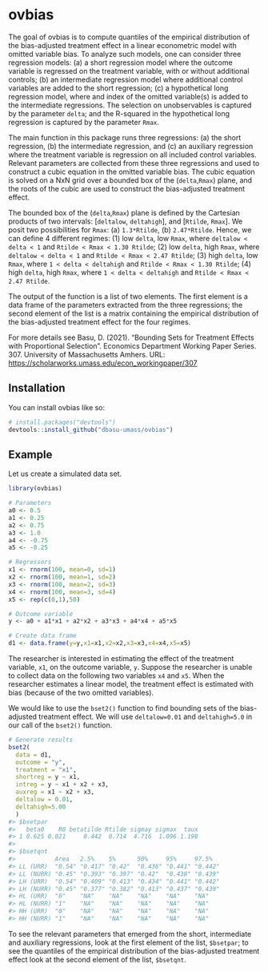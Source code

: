 
<!-- README.md is generated from README.Rmd. Please edit that file -->

# ovbias

<!-- badges: start -->

<!-- badges: end -->

The goal of ovbias is to compute quantiles of the empirical distribution
of the bias-adjusted treatment effect in a linear econometric model with
omitted variable bias. To analyze such models, one can consider three
regression models: (a) a short regression model where the outcome
variable is regressed on the treatment variable, with or without
additional controls; (b) an intermediate regression model where
additional control variables are added to the short regression; (c) a
hypothetical long regression model, where and index of the omitted
variable(s) is added to the intermediate regressions. The selection on
unobservables is captured by the parameter `delta`; and the R-squared in
the hypothetical long regression is captured by the parameter `Rmax`.

The main function in this package runs three regressions: (a) the short
regression, (b) the intermediate regression, and (c) an auxiliary
regression where the treatment variable is regression on all included
control variables. Relevant parameters are collected from these three
regressions and used to construct a cubic equation in the omitted
variable bias. The cubic equation is solved on a NxN grid over a bounded
box of the (`delta`,`Rmax`) plane, and the roots of the cubic are used
to construct the bias-adjusted treatment effect.

The bounded box of the (`delta`,`Rmax`) plane is defined by the
Cartesian products of two intervals: \[`deltalow`, `deltahigh`\], and
\[`Rtilde`, `Rmax`\]. We posit two possibilities for `Rmax`: (a)
`1.3*Rtilde`, (b) `2.47*Rtilde`. Hence, we can define 4 different
regimes: (1) low `delta`, low `Rmax`, where `deltalow < delta < 1` and
`Rtilde < Rmax < 1.30 Rtilde`; (2) low `delta`, high `Rmax`, where
`deltalow < delta < 1` and `Rtilde < Rmax < 2.47 Rtilde`; (3) high
`delta`, low `Rmax`, where `1 < delta < deltahigh` and `Rtilde < Rmax
< 1.30 Rtilde`; (4) high `delta`, high `Rmax`, where `1 < delta <
deltahigh` and `Rtilde < Rmax < 2.47 Rtilde`.

The output of the function is a list of two elements. The first element
is a data frame of the parameters extracted from the three regressions;
the second element of the list is a matrix containing the empirical
distribution of the bias-adjusted treatment effect for the four regimes.

For more details see Basu, D. (2021). “Bounding Sets for Treatment
Effects with Proportional Selection”. Economics Department Working Paper
Series. 307. University of Massachusetts Amhers. URL:
<https://scholarworks.umass.edu/econ_workingpaper/307>

## Installation

You can install ovbias like so:

``` r
# install.packages("devtools")
devtools::install_github("dbasu-umass/ovbias")
```

## Example

Let us create a simulated data set.

``` r
library(ovbias)

# Parameters
a0 <- 0.5
a1 <- 0.25
a2 <- 0.75
a3 <- 1.0
a4 <- -0.75 
a5 <- -0.25

# Regressors
x1 <- rnorm(100, mean=0, sd=1)
x2 <- rnorm(100, mean=1, sd=2)
x3 <- rnorm(100, mean=2, sd=3)
x4 <- rnorm(100, mean=3, sd=4)
x5 <- rep(c(0,1),50)

# Outcome variable
y <- a0 + a1*x1 + a2*x2 + a3*x3 + a4*x4 + a5*x5

# Create data frame
d1 <- data.frame(y=y,x1=x1,x2=x2,x3=x3,x4=x4,x5=x5)
```

The researcher is interested in estimating the effect of the treatment
variable, `x1`, on the outcome variable, `y`. Suppose the researcher is
unable to collect data on the following two variables `x4` and `x5`.
When the researcher estimates a linear model, the treatment effect is
estimated with bias (because of the two omitted variables).

We would like to use the `bset2()` function to find bounding sets of the
bias-adjusted treatment effect. We will use `deltalow=0.01` and
`deltahigh=5.0` in our call of the `bset2()` function.

``` r
# Generate results
bset2(
  data = d1,
  outcome = "y",
  treatment = "x1",
  shortreg = y ~ x1,
  intreg = y ~ x1 + x2 + x3,
  auxreg = x1 ~ x2 + x3, 
  deltalow = 0.01, 
  deltahigh=5.00
  )
#> $bsetpar
#>   beta0    R0 betatilde Rtilde sigmay sigmax  taux
#> 1 0.625 0.021     0.442  0.714  4.716  1.096 1.198
#> 
#> $bsetqnt
#>           Area   2.5%    5%      50%     95%     97.5%  
#> LL (URR)  "0.54" "0.417" "0.42"  "0.436" "0.441" "0.442"
#> LL (NURR) "0.45" "0.393" "0.397" "0.42"  "0.438" "0.439"
#> LH (URR)  "0.54" "0.409" "0.413" "0.434" "0.441" "0.442"
#> LH (NURR) "0.45" "0.377" "0.382" "0.413" "0.437" "0.439"
#> HL (URR)  "0"    "NA"    "NA"    "NA"    "NA"    "NA"   
#> HL (NURR) "1"    "NA"    "NA"    "NA"    "NA"    "NA"   
#> HH (URR)  "0"    "NA"    "NA"    "NA"    "NA"    "NA"   
#> HH (NURR) "1"    "NA"    "NA"    "NA"    "NA"    "NA"
```

To see the relevant parameters that emerged from the short, intermediate
and auxiliary regressions, look at the first element of the list,
`$bsetpar`; to see the quantiles of the empirical distribution of the
bias-adjusted treatment effect look at the second element of the list,
`$bsetqnt`.
